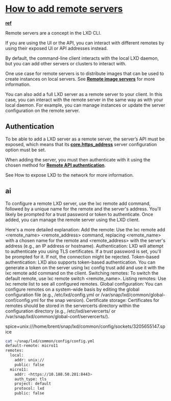 # **[How to add remote servers](https://documentation.ubuntu.com/lxd/latest/remotes/)**

**[ref](https://www.youtube.com/watch?v=amslKipAjxo)**

Remote servers are a concept in the LXD CLI.

If you are using the UI or the API, you can interact with different remotes by using their exposed UI or API addresses instead.

By default, the command-line client interacts with the local LXD daemon, but you can add other servers or clusters to interact with.

One use case for remote servers is to distribute images that can be used to create instances on local servers. See **[Remote image servers](https://documentation.ubuntu.com/lxd/latest/reference/remote_image_servers/#remote-image-servers)** for more information.

You can also add a full LXD server as a remote server to your client. In this case, you can interact with the remote server in the same way as with your local daemon. For example, you can manage instances or update the server configuration on the remote server.

## Authentication

To be able to add a LXD server as a remote server, the server’s API must be exposed, which means that its **[core.https_address](https://documentation.ubuntu.com/lxd/latest/server/#server-core:core.https_address)** server configuration option must be set.

When adding the server, you must then authenticate with it using the chosen method for **[Remote API authentication](https://documentation.ubuntu.com/lxd/latest/authentication/#authentication)**.

See How to expose LXD to the network for more information.

## ai

To configure a remote LXD server, use the lxc remote add command, followed by a unique name for the remote and the server's address. You'll likely be prompted for a trust password or token to authenticate. Once added, you can manage the remote server using the LXD client.

Here's a more detailed explanation:
Add the remote: Use the lxc remote add <remote_name> <remote_address> command, replacing <remote_name> with a chosen name for the remote and <remote_address> with the server's address (e.g., an IP address or hostname).
Authentication: LXD will attempt to authenticate you using TLS certificates. If a trust password is set, you'll be prompted for it. If not, the connection might be rejected.
Token-based authentication: LXD also supports token-based authentication. You can generate a token on the server using lxc config trust add and use it with the lxc remote add command on the client.
Switching remotes: To switch the default remote, use lxc remote switch <remote_name>.
Listing remotes: Use lxc remote list to see all configured remotes.
Global configuration: You can configure remotes on a system-wide basis by editing the global configuration file (e.g., /etc/lxd/config.yml or /var/snap/lxd/common/global-conf/config.yml for the snap version).
Certificate storage: Certificates for remotes should be stored in the servercerts directory within the configuration directory (e.g., /etc/lxd/servercerts/ or /var/snap/lxd/common/global-conf/servercerts/).

spice+unix:///home/brent/snap/lxd/common/config/sockets/3205655147.spice

```bash
cat ~/snap/lxd/common/config/config.yml
default-remote: micro11
remotes:
  local:
    addr: unix://
    public: false
  micro11:
    addr: <https://10.188.50.201:8443>
    auth_type: tls
    project: default
    protocol: lxd
    public: false
```
